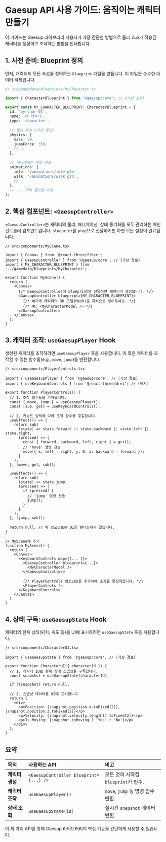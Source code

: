 # Gaesup API 사용 가이드: 움직이는 캐릭터 만들기

이 가이드는 Gaesup 라이브러리 사용자가 가장 간단한 방법으로 물리 효과가 적용된 캐릭터를 생성하고 조작하는 방법을 안내합니다.

## 1. 사전 준비: Blueprint 정의

먼저, 캐릭터의 모든 속성을 정의하는 `Blueprint` 파일을 만듭니다. 이 파일은 순수한 데이터 객체입니다.

```typescript
// src/gamedata/blueprints/MyCharacter.ts

import { CharacterBlueprint } from '@gaesup/core'; // (가상 경로)

export const MY_CHARACTER_BLUEPRINT: CharacterBlueprint = {
  id: 'my-char-01',
  name: '내 캐릭터',
  type: 'character',
  
  // 물리 속성 (가장 중요)
  physics: {
    mass: 70,
    jumpForce: 350,
    // ...
  },
  
  // 애니메이션 파일 경로
  animations: {
    idle: '/animations/idle.glb',
    walk: '/animations/walk.glb',
    // ...
  },
  // ... 기타 필요한 속성
};
```

## 2. 핵심 컴포넌트: `<GaesupController>`

`<GaesupController>`는 캐릭터의 물리, 애니메이션, 상태 동기화를 모두 관리하는 메인 컨트롤러 컴포넌트입니다. `blueprint`를 `prop`으로 전달하기만 하면 모든 설정이 완료됩니다.

```tsx
// src/components/MyScene.tsx

import { Canvas } from '@react-three/fiber';
import { GaesupController } from '@gaesup/core'; // (가상 경로)
import { MY_CHARACTER_BLUEPRINT } from '../gamedata/blueprints/MyCharacter';

export function MyScene() {
  return (
    <Canvas>
      {/* GaesupController에 blueprint만 전달하면 캐릭터가 생성됩니다. */}
      <GaesupController blueprint={MY_CHARACTER_BLUEPRINT}>
        {/* 여기에 캐릭터의 3D 모델(Mesh)을 자식으로 넣어주세요. */}
        {/* 예: <MyCharacterModel /> */}
      </GaesupController>
    </Canvas>
  );
}
```

## 3. 캐릭터 조작: `useGaesupPlayer` Hook

생성된 캐릭터를 조작하려면 `useGaesupPlayer` 훅을 사용합니다. 이 훅은 캐릭터를 조작할 수 있는 함수들(e.g., `move`, `jump`)을 반환합니다.

```tsx
// src/components/PlayerControls.tsx

import { useGaesupPlayer } from '@gaesup/core'; // (가상 경로)
import { useKeyboardControls } from '@react-three/drei'; // (예시)

export function PlayerControls() {
  // 1. 조작 함수들을 가져옵니다.
  const { move, jump } = useGaesupPlayer();
  const [sub, get] = useKeyboardControls();

  // 2. 키보드 입력에 따라 조작 함수를 호출합니다.
  useEffect(() => {
    return sub(
      (state) => state.forward || state.backward || state.left || state.right,
      (pressed) => {
        const { forward, backward, left, right } = get();
        // 'move' 명령 전송
        move({ x: left - right, y: 0, z: backward - forward });
      }
    );
  }, [move, get, sub]);

  useEffect(() => {
    return sub(
      (state) => state.jump,
      (pressed) => {
        if (pressed) {
          // 'jump' 명령 전송
          jump();
        }
      }
    );
  }, [jump, sub]);
  
  return null; // 이 컴포넌트는 UI를 렌더링하지 않습니다.
}

// MyScene에 추가
function MyScene() {
  return (
    <Canvas>
      <KeyboardControls map={[... ]}>
        <GaesupController blueprint={...}>
          <MyCharacterModel />
        </GaesupController>
        
        {/* PlayerControls 컴포넌트를 추가하여 조작을 활성화합니다. */}
        <PlayerControls />
      </KeyboardControls>
    </Canvas>
  )
}
```

## 4. 상태 구독: `useGaesupState` Hook

캐릭터의 현재 상태(위치, 속도 등)를 UI에 표시하려면 `useGaesupState` 훅을 사용합니다.

```tsx
// src/components/CharacterUI.tsx

import { useGaesupState } from '@gaesup/core'; // (가상 경로)

export function CharacterUI({ characterId }) {
  // 1. 캐릭터 ID로 현재 상태 스냅샷을 구독합니다.
  const snapshot = useGaesupState(characterId);

  if (!snapshot) return null;
  
  // 2. 스냅샷 데이터를 UI에 표시합니다.
  return (
    <div>
      <p>Position: {snapshot.position.x.toFixed(2)}, {snapshot.position.z.toFixed(2)}</p>
      <p>Velocity: {snapshot.velocity.length().toFixed(2)}</p>
      <p>Is Moving: {snapshot.isMoving ? 'Yes' : 'No'}</p>
    </div>
  );
}
```

## 요약

| 목적 | 사용하는 API | 비고 |
| :--- | :--- | :--- |
| **캐릭터 생성** | `<GaesupController blueprint={...} />` | 모든 것의 시작점. `blueprint`가 필수. |
| **캐릭터 조작** | `useGaesupPlayer()` | `move`, `jump` 등 명령 함수 반환. |
| **상태 조회** | `useGaesupState(id)` | 실시간 `snapshot` 데이터 반환. |

이 세 가지 API를 통해 Gaesup 라이브러리의 핵심 기능을 간단하게 사용할 수 있습니다. 
